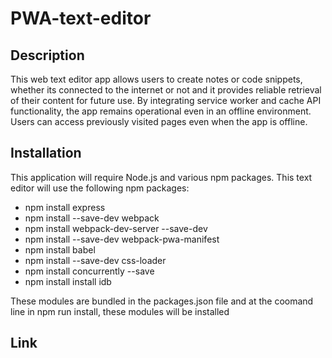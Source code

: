 # PWA-text-editor

## Description

This web text editor app allows users to create notes or code snippets, whether
its connected to the internet or not and it provides reliable retrieval of their
content for future use. By integrating service worker and cache API functionality,
the app remains operational even in an offline environment. Users can access previously
visited pages even when the app is offline.

## Installation

This application will require Node.js and various npm packages.
This text editor will use the following npm packages:
- npm install express
- npm install --save-dev webpack
- npm install webpack-dev-server --save-dev
- npm install --save-dev webpack-pwa-manifest
- npm install babel
- npm install --save-dev css-loader
- npm install concurrently --save
- npm install install idb

These modules are bundled in the packages.json file and at the coomand line in npm run install,
these modules will be installed

## Link